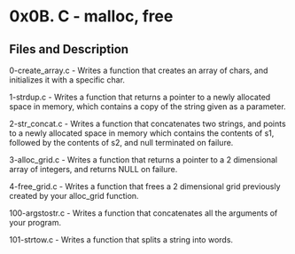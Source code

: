 # 0x0B. C - malloc, free

## Files and Description

0-create_array.c - Writes a function that creates an array of chars, and initializes it with a specific char.

1-strdup.c - Writes a function that returns a pointer to a newly allocated space in memory, which contains a copy of the string given as a parameter.

2-str_concat.c - Writes a function that concatenates two strings, and points to a newly allocated space in memory which contains the contents of s1, followed by the contents of s2, and null terminated on failure.

3-alloc_grid.c -  Writes a function that returns a pointer to a 2 dimensional array of integers, and returns NULL on failure.

4-free_grid.c - Writes a function that frees a 2 dimensional grid previously created by your alloc_grid function.

100-argstostr.c -  Writes a function that concatenates all the arguments of your program.

101-strtow.c -  Writes a function that splits a string into words.
